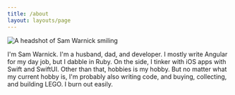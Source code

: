 ```yaml
---
title: /about
layout: layouts/page
---
```


![A headshot of Sam Warnick smiling](/media/profile.jpeg "Me!")

I'm Sam Warnick. I'm a husband, dad, and developer. I mostly write Angular for my day job, but I dabble in Ruby. On the side, I tinker with iOS apps with Swift and SwiftUI. Other than that, hobbies is my hobby. But no matter what my current hobby is, I'm probably also writing code, and buying, collecting, and building LEGO. I burn out easily.
